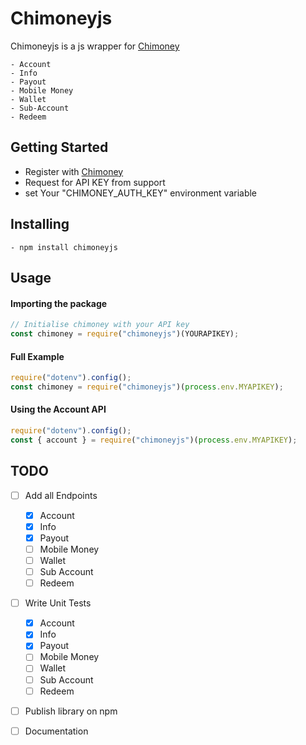 # Chimoneyjs

Chimoneyjs is a js wrapper for <a href="https://chimoney.io"> Chimoney </a>

    - Account
    - Info
    - Payout
    - Mobile Money
    - Wallet
    - Sub-Account
    - Redeem

## Getting Started

- Register with <a href="https://chimoney.io"> Chimoney </a>
- Request for API KEY from support
- set Your "CHIMONEY_AUTH_KEY" environment variable

## Installing

    - npm install chimoneyjs

## Usage

#### Importing the package

```js
// Initialise chimoney with your API key
const chimoney = require("chimoneyjs")(YOURAPIKEY);
```

#### Full Example

```js
require("dotenv").config();
const chimoney = require("chimoneyjs")(process.env.MYAPIKEY);
```

#### Using the Account API

```js
require("dotenv").config();
const { account } = require("chimoneyjs")(process.env.MYAPIKEY);
```

## TODO

- [ ] Add all Endpoints

  - [x] Account
  - [x] Info
  - [x] Payout
  - [ ] Mobile Money
  - [ ] Wallet
  - [ ] Sub Account
  - [ ] Redeem

- [ ] Write Unit Tests
  - [x] Account
  - [x] Info
  - [x] Payout
  - [ ] Mobile Money
  - [ ] Wallet
  - [ ] Sub Account
  - [ ] Redeem
- [ ] Publish library on npm
- [ ] Documentation
